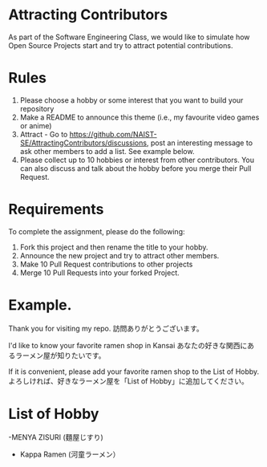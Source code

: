 # Attracting Contributors
As part of the Software Engineering Class, we would like to simulate how Open Source Projects start and try to attract potential contributions.

# Rules

1. Please choose a hobby or some interest that you want to build your repository
2. Make a README to announce this theme (i.e., my favourite video games or anime)
3. Attract - Go to https://github.com/NAIST-SE/AttractingContributors/discussions, post an interesting message to ask other members to add a list. See example below.
4. Please collect up to 10 hobbies or interest from other contributors. You can also discuss and talk about the hobby before you merge their Pull Request.

# Requirements
To complete the assignment, please do the following:
1. Fork this project and then rename the title to your hobby. 
2. Announce the new project and try to attract other members.
3. Make 10 Pull Request contributions to other projects
4. Merge 10 Pull Requests into your forked Project.

# Example.
Thank you for visiting my repo.
訪問ありがとうございます。

I'd like to know your favorite ramen shop in Kansai
あなたの好きな関西にあるラーメン屋が知りたいです。

If it is convenient,  please add your favorite ramen shop to the List of Hobby.
よろしければ、好きなラーメン屋を「List of Hobby」に追加してください。


# List of Hobby
-MENYA ZISURI (麵屋じすり)
- Kappa Ramen (河童ラーメン）
